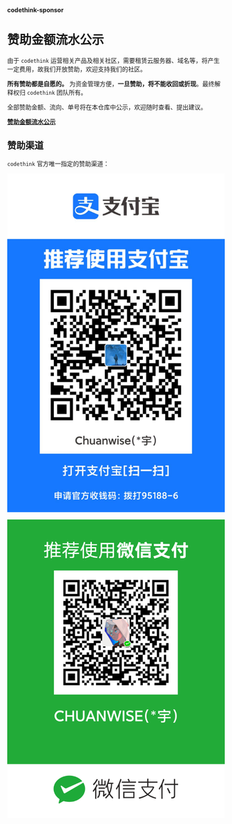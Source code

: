 **codethink-sponsor**
# 赞助金额流水公示

由于 `codethink` 运营相关产品及相关社区，需要租赁云服务器、域名等，将产生一定费用，故我们开放赞助，欢迎支持我们的社区。

**所有赞助都是自愿的。** 为资金管理方便，**一旦赞助，将不能收回或折现**。最终解释权归 `codethink` 团队所有。

全部赞助金额、流向、单号将在本仓库中公示，欢迎随时查看、提出建议。

[**赞助金额流水公示**](./cash-flow.md)

## 赞助渠道

`codethink` 官方唯一指定的赞助渠道：

![支付宝收款码](./qr-codes/ali-pay.jpg) 

![微信收款码](./qr-codes/wechat-pay.png)